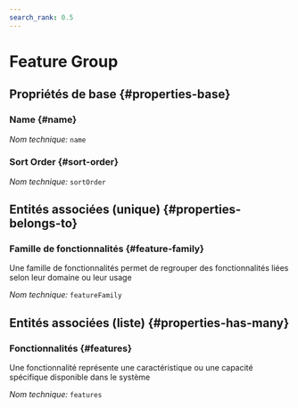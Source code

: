 ```yaml
---
search_rank: 0.5
---    
```

#  Feature Group
<!--- THIS FILE IS GENERATED PLEASE DO NOT EDIT IT DIRECTLY --->



<OH code="featureGroup"/>






## Propriétés de base {#properties-base}
    
### Name {#name}



*Nom technique:* ```name```
<PH code="featureGroup:name"/>

### Sort Order {#sort-order}



*Nom technique:* ```sortOrder```
<PH code="featureGroup:sortOrder"/>

    

## Entités associées (unique) {#properties-belongs-to}

### Famille de fonctionnalités {#feature-family}

Une famille de fonctionnalités permet de regrouper des fonctionnalités liées selon leur domaine ou leur usage

*Nom technique:* ```featureFamily```
<PH code="featureGroup:featureFamily"/>


## Entités associées (liste) {#properties-has-many}

### Fonctionnalités {#features}

Une fonctionnalité représente une caractéristique ou une capacité spécifique disponible dans le système

*Nom technique:* ```features```
<PH code="featureGroup:features"/>




